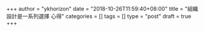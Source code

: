 +++
author = "ykhorizon"
date = "2018-10-26T11:59:40+08:00"
title = "組織設計是一系列選擇 心得"
categories = []
tags = []
type = "post"
draft = true
+++